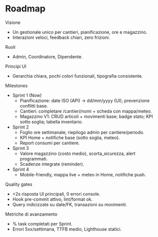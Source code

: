 # Roadmap

Visione
- Un gestionale unico per cantieri, pianificazione, ore e magazzino.
- Interazioni veloci, feedback chiari, zero frizioni.

Ruoli
- Admin, Coordinatore, Dipendente.

Principi UI
- Gerarchia chiara, pochi colori funzionali, tipografia consistente.

Milestones
- Sprint 1 (Now)
  - Pianificazione: date ISO (API) → dd/mm/yyyy (UI); prevenzione conflitti base.
  - Cantieri: completare /cantieri/nomi + scheda con mappa/meteo.
  - Magazzino V1: CRUD articoli + movimenti base; badge stato; KPI sotto soglia; tabella inventario.
- Sprint 2
  - Foglio ore settimanale; riepilogo admin per cantiere/periodo.
  - KPI Home + notifiche base (sotto soglia, meteo).
  - Report consumi per cantiere.
- Sprint 3
  - Valore magazzino (costo medio), scorta_sicurezza, alert programmati.
  - Scadenze integrate (reminder).
- Sprint 4
  - Mobile-friendly, mappa live + meteo in Home, notifiche push.

Quality gates
- <2s risposta UI principali, 0 errori console.
- Hook pre-commit attivo, lint/format ok.
- Query indicizzate su date/FK, transazioni su movimenti.

Metriche di avanzamento
- % task completati per Sprint.
- Errori 5xx/settimana, TTFB medio, Lighthouse statici.